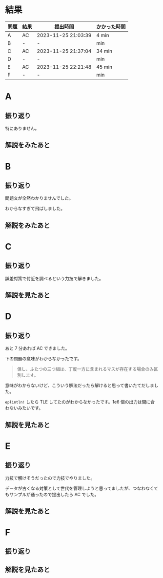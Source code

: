 # 結果

| 問題 | 結果 | 提出時間            | かかった時間 |
|------|------|---------------------|--------------|
| A    | AC   | 2023-11-25 21:03:39	| 4 min        |
| B    | -    | -                   |    min       |
| C    | AC   | 2023-11-25 21:37:04	| 34 min       |
| D    | -    | -                   |     min      |
| E    | AC   | 2023-11-25 22:21:48	| 45 min       |
| F    | -    | -                   |     min      |

# A

## 振り返り

特にありません。

## 解説をみたあと

# B

## 振り返り

問題文が全然わかりませんでした。

わからなすぎて飛ばしました。

## 解説をみたあと

# C

## 振り返り

誤差対策で付近を調べるという力技で解きました。

## 解説を見たあと

# D

## 振り返り

あと 7 分あれば AC できました。

下の問題の意味がわからなかったです。

> 但し、ふたつの三つ組は、丁度一方に含まれるマスが存在する場合のみ区別します。

意味がわからないけど、こういう解法だったら解けると思って書いたてだしました。

`eplintln!` したら TLE してたのがわからなかったです。1e6 個の出力は間に合わないみたいです。

## 解説を見たあと

# E

## 振り返り

力技で解けそうだったので力技でやりました。

データが古くなる対策として世代を管理しようと思ってましたが、つなわなくてもサンプルが通ったので提出したら AC でした。

## 解説を見たあと

# F

## 振り返り

## 解説を見たあと
